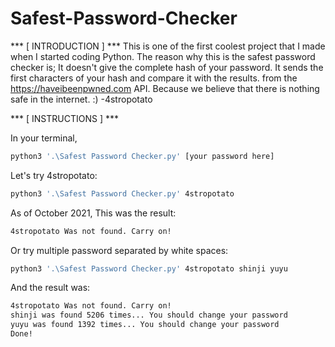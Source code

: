# Safest-Password-Checker

 *** [ INTRODUCTION ] ***
This is one of the first coolest project that I made when I started coding Python. The reason why this is the safest password checker is; It doesn't give the complete hash of your password. It sends the first characters of your hash and compare it with the results. from the https://haveibeenpwned.com API. Because we believe that there is nothing safe in the internet. :) -4stropotato


 *** [ INSTRUCTIONS ] ***

In your terminal,
```BASH
python3 '.\Safest Password Checker.py' [your password here]
````

Let's try 4stropotato:
```BASH
python3 '.\Safest Password Checker.py' 4stropotato
````

As of October 2021, This was the result:
```BASH
4stropotato Was not found. Carry on!
````

Or try multiple password separated by white spaces:
```BASH
python3 '.\Safest Password Checker.py' 4stropotato shinji yuyu
```

And the result was:
```BASH
4stropotato Was not found. Carry on!
shinji was found 5206 times... You should change your password
yuyu was found 1392 times... You should change your password
Done!
```